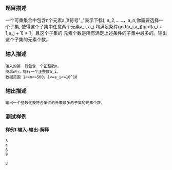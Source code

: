 ### 题目描述

一个可重集合中包含n个元素a_1(符号"_"表示下标), a_2,……，a_n,你需要选择一个子集, 使得这个子集中任意两个元素a_i, a_j 均满足条件gcd(a_i,a_j)gcd(a_i + 1,a_j + 1) ≠ 1，且这个子集的
元素个数是所有满足上述条件的子集中最多的。输出这个子集的元素个数。

### 输入描述

```
输入的第一行包含一个正整数n。
随后n行，每行一个正整数a_i。
数据范围 1<=n<=500，1<=a_i<=10^18
```
### 输出描述

```
输出一个整数代表符合条件的元素最多的子集的元素个数。
```

### 测试样例
#### 样例1:输入-输出-解释

```
3
4
6
9
```
```
3
```